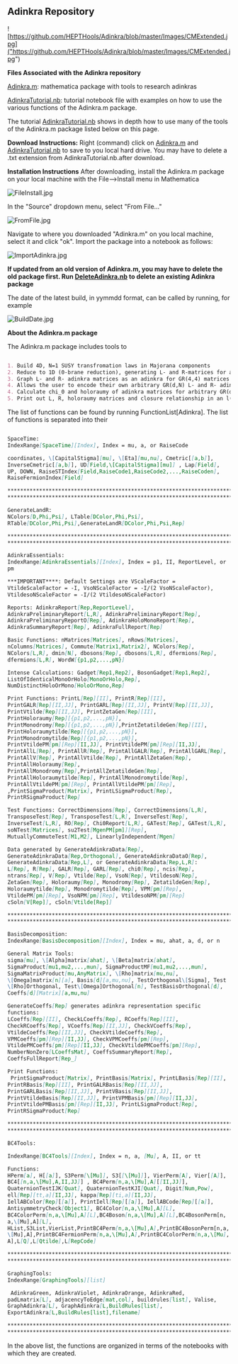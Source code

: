 ## Adinkra Repository

![https://github.com/HEPTHools/Adinkra/blob/master/Images/CMExtended.jpg]("https://github.com/HEPTHools/Adinkra/blob/master/Images/CMExtended.jpg")


**Files Associated with the Adinkra repository**

[Adinkra.m](https://raw.githubusercontent.com/kstiffle/hello-world/master/Adinkra.m): mathematica package with tools to research adinkras

[AdinkraTutorial.nb](https://raw.githubusercontent.com/kstiffle/hello-world/master/AdinkraTutorial.nb): tutorial notebook file with examples on how to use the various functions of the Adinkra.m package.



The tutorial [AdinkraTutorial.nb](https://raw.githubusercontent.com/kstiffle/hello-world/master/AdinkraTutorial.nb) shows in depth how to use many of the tools of the Adinkra.m package listed below on this page. 


**Download Instructions:** Right (command) click on [Adinkra.m](https://raw.githubusercontent.com/kstiffle/hello-world/master/Adinkra.m) and  [AdinkraTutorial.nb](https://raw.githubusercontent.com/kstiffle/hello-world/master/AdinkraTutorial.nb) to save to you local hard drive. You may have to delete a .txt extension from AdinkraTutorial.nb.after download.

**Installation Instructions** After downloading, install the Adinkra.m package on your local machine with the File-->Install menu in Mathematica

![FileInstall.jpg](https://github.com/HEPTHools/Adinkra/blob/master/Images/FileInstall.jpg)

In the "Source" dropdown menu, select "From File..."

![FromFile.jpg](https://github.com/HEPTHools/Adinkra/blob/master/Images/FromFile.jpg)

Navigate to where you downloaded "Adinkra.m" on you local machine, select it and click "ok". Import the package into a notebook as follows:

![ImportAdinkra.jpg](https://github.com/HEPTHools/Adinkra/blob/master/Images/ImportAdinkra.jpg)

 **If updated from an old version of Adinkra.m, you may have to delete the old package first. Run [DeleteAdinkra.nb](https://raw.githubusercontent.com/HEPTHools/Adinkra/master/DeleteAdinkra.nb) to delete an existing Adinkra package** 
 
 The date of the latest build, in yymmdd format, can be called by running, for example

![BuildDate.jpg](https://github.com/HEPTHools/Adinkra/blob/master/Images/BuildDate.jpg)

**About the Adinkra.m package**

The Adinkra.m package includes tools to

```markdown

1. Build 4D, N=1 SUSY transfromation laws in Majorana components
2. Reduce to 1D (0-brane reduction), generating L- and R-matrices for arbitrary d
3. Graph L- and R- adinkra matrices as an adinkra for GR(4,4) matrices
4. Allows the user to encode their own arbitrary GR(d,N) L- and R- adinkra matrices and check that the GR(d,N) algebra is satisfied
4. Calculate chi_0 and holoraumy of adinkra matrices for arbitrary GR(d,N)
5. Print out L, R, holoraumy matrices and closure relationship in an l(d/4) \times l(4) tensor product basis in symbolic form ready to be LaTexed by Mathematica's TeXForm command

```



The list of functions can be found by running FunctionList[Adinkra]. The list of functions is separated into their 

```markdown

SpaceTime:
IndexRange[SpaceTime][Index], Index = mu, a, or RaiseCode

coordinates, \[CapitalStigma][mu], \[Eta][mu,nu], Cmetric[[a,b]], 
InverseCmetric[[a,b]], UD[Field,\[CapitalStigma][mu]] , Lap[Field], 
UP, DOWN, RaiseSTIndex[Field,RaiseCode1,RaiseCode2,...,RaiseCoden], 
RaiseFermionIndex[Field]

****************************************************************************************
****************************************************************************************

GenerateLandR:
NColors[D,Phi,Psi], LTable[DColor,Phi,Psi], 
RTable[DColor,Phi,Psi],GenerateLandR[DColor,Phi,Psi,Rep]

****************************************************************************************
****************************************************************************************

AdinkraEssentials:
IndexRange[AdinkraEssentials][Index], Index = p1, II, ReportLevel, or 
pm

***IMPORTANT****: Default Settings are VScaleFactor = 
VtildeScaleFactor = -I, VsoNScaleFactor = -I/(2 VsoNScaleFactor), 
VtildesoNScaleFactor = -I/(2 VtildesoNScaleFactor)

Reports: AdinkraReport[Rep,ReportLevel], 
AdinkraPreliminaryReport[L,R], AdinkraPreliminaryReport[Rep], 
AdinkraPreliminaryReportO[Rep], AdinkraHoloMonoReport[Rep], 
AdinkraSummaryReport[Rep], AdinkraFullReport[Rep]

Basic Functions: nMatrices[Matrices], nRows[Matrices], 
nColumns[Matrices], Commute[Matrix1,Matrix2], NColors[Rep], 
NColors[L,R], dmin[N], dbosons[Rep], dbosons[L,R], dfermions[Rep], 
dfermions[L,R], WordW[{p1,p2,...,pN}]

Intense Calculations: Gadget[Rep1,Rep2], BosonGadget[Rep1,Rep2], 
ListOfIdenticalMonoOrHolo[MonoOrHolo,Rep], 
NumDistinctHoloOrMono[HoloOrMono,Rep]

Print Functions: PrintL[Rep][II], PrintR[Rep][II], 
PrintGALR[Rep][II,JJ], PrintGARL[Rep][II,JJ], PrintV[Rep][II,JJ], 
PrintVtilde[Rep][II,JJ], PrintZetaGen[Rep][II], 
PrintHoloraumy[Rep][{p1,p2,...,pN}], 
PrintMonodromy[Rep][{p1,p2,...,pN}],PrintZetatildeGen[Rep][II], 
PrintHoloraumytilde[Rep][{p1,p2,...,pN}], 
PrintMonodromytilde[Rep][{p1,p2,...,pN}], 
PrintVtildePM[pm][Rep][II,JJ], PrintVtildePM[pm][Rep][II,JJ], 
PrintAllL[Rep], PrintAllR[Rep], PrintAllGALR[Rep], PrintAllGARL[Rep], 
PrintAllV[Rep], PrintAllVtilde[Rep], PrintAllZetaGen[Rep], 
PrintAllHoloraumy[Rep], 
PrintAllMonodromy[Rep],PrintAllZetatildeGen[Rep], 
PrintAllHoloraumytilde[Rep], PrintAllMonodromytilde[Rep], 
PrintAllVtildePM[pm][Rep], PrintAllVtildePM[pm][Rep], 
,PrintSigmaProduct[Matrix], PrintLSigmaProduct[Rep], 
PrintRSigmaProduct[Rep]

Test Functions: CorrectDimensions[Rep], CorrectDimensions[L,R], 
TransposeTest[Rep], TransposeTest[L,R], InverseTest[Rep], 
InverseTest[L,R], RO[Rep], Chi0Report[L,R], GATest[Rep], GATest[L,R], 
soNTest[Matrices], su2Test[MgenPM[pm]][Rep], 
MutuallyCommuteTest[M1,M2], LinearlyIndependent[Mgen]

Data generated by GenerateAdinkraData[Rep], 
GenerateAdinkraData[Rep,Orthogonal], GenerateAdinkraDataO[Rep], 
GenerateAdinkraData[Rep,L], or GenerateAdinkraData[Rep,L,R]:
L[Rep], R[Rep], GALR[Rep], GARL[Rep], chi0[Rep], ncis[Rep], 
ntrans[Rep], V[Rep], Vtilde[Rep], VsoN[Rep], VtildesoN[Rep], 
ZetaGen[Rep], Holoraumy[Rep], Monodromy[Rep], ZetatildeGen[Rep], 
Holoraumytilde[Rep], Monodromytilde[Rep], VPM[pm][Rep], 
VtildePM[pm][Rep], VsoNPM[pm][Rep], VtildesoNPM[pm][Rep] 
cSoln[V[Rep]], cSoln[Vtilde[Rep]]

****************************************************************************************
****************************************************************************************

BasisDecomposition:
IndexRange[BasisDecomposition][Index], Index = mu, ahat, a, d, or n

General Matrix Tools:
sigma[mu], \[Alpha]matrix[ahat], \[Beta]matrix[ahat], 
SigmaProduct[mu1,mu2,...,mun], SigmaProductMF[mu1,mu2,...,mun], 
SigmaMatrixProduct[mu,AnyMatrix], \[Rho]matrix[mu,nu], 
\[Omega]matrix[n][a], Basis[d][a,mu,nu], TestOrthogonal\[Sigma], Test
\[Rho]Orthogonal, Test\[Omega]Orthogonal[n], TestBasisOrthogonal[d], 
Coeffs[d][Matrix][a,mu,nu]

GenerateCoeffs[Rep] generates adinkra representation specific 
functions:
LCoeffs[Rep][II], CheckLCoeffs[Rep], RCoeffs[Rep][II], 
CheckRCoeffs[Rep], VCoeffs[Rep][II,JJ], CheckVCoeffs[Rep], 
VtildeCoeffs[Rep][II,JJ], CheckVtildeCoeffs[Rep], 
VPMCoeffs[pm][Rep][II,JJ], CheckVPMCoeffs[pm][Rep], 
VtildePMCoeffs[pm][Rep][II,JJ], CheckVtildePMCoeffs[pm][Rep], 
NumberNonZero[LCoeffsMat], CoeffsSummaryReport[Rep], 
CoeffsFullReport[Rep_]

Print Functions:
 PrintSigmaProduct[Matrix], PrintBasis[Matrix], PrintLBasis[Rep][II], 
PrintRBasis[Rep][II], PrintGALRBasis[Rep][II,JJ], 
PrintGARLBasis[Rep][II,JJ], PrintVBasis[Rep][II,JJ], 
PrintVtildeBasis[Rep][II,JJ], PrintVPMBasis[pm][Rep][II,JJ], 
PrintVtildePMBasis[pm][Rep][II,JJ], PrintLSigmaProduct[Rep], 
PrintRSigmaProduct[Rep]

****************************************************************************************
****************************************************************************************

BC4Tools:

IndexRange[BC4Tools][Index], Index = n, a, [Mu], A, II, or tt

Functions: 
HPerm[a], H[[a]], S3Perm[\[Mu]], S3[[\[Mu]]], VierPerm[A], Vier[[A]], 
BC4[[n,a,\[Mu],A,II,JJ]] , BC4Perm[n,a,\[Mu],A][[II,JJ]], 
QuaternionTestIJK[Quat], QuaternionTestKJI[Quat], Digit[Num,Pow], 
ell[Rep][tt,a][II,JJ], kappa[Rep][ti,a][II,JJ], 
IellABColor[Rep][[a]], PrintIell[Rep][[a]], IellABCode[Rep][[a]], 
AntisymmetryCheck[Object1], BC4Color[n,a,\[Mu],A][L], 
BC4ColorPerm[n,a,\[Mu],A][L],BC4Boson[n,a,\[Mu],A][L],BC4BosonPerm[n,
a,\[Mu],A][L], 
HList,S3List,VierList,PrintBC4Perm[n,a,\[Mu],A],PrintBC4BosonPerm[n,a,
\[Mu],A],PrintBC4FermionPerm[n,a,\[Mu],A],PrintBC4ColorPerm[n,a,\[Mu],
A],L[Q],L[Qtilde],L[RepCode]

****************************************************************************************
****************************************************************************************

GraphingTools:
IndexRange[GraphingTools][list]

 AdinkraGreen, AdinkraViolet, AdinkraOrange, AdinkraRed, 
padLmatrix[L], adjacencyToEdge[mat,col], buildrules[list], Valise, 
GraphAdinkra[L], GraphAdinkra[L,BuildRules[list], 
ExportAdinkra[L,BuildRules[list],filename]

****************************************************************************************
****************************************************************************************


```

In the above list, the functions are organized in terms of the notebooks with which they are created.


